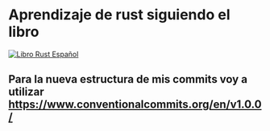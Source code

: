# Aprendizaje de rust siguiendo el libro 

[![Libro Rust Español](https://www.rustlang-es.org/ferris-hero.avif)](https://www.rustlang-es.org/rust-book-es/)

## Para la nueva estructura de mis commits voy a utilizar https://www.conventionalcommits.org/en/v1.0.0/